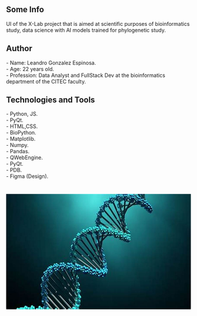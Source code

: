## Some Info
UI of the X-Lab project that is aimed at scientific purposes of bioinformatics study, data science with AI models trained for phylogenetic study.

<h2>Author</h2>
- Name: Leandro Gonzalez Espinosa. <br/>
- Age: 22 years old. <br/>
- Profession: Data Analyst and FullStack Dev at the bioinformatics department of the CITEC faculty. <br/>

<h2>Technologies and Tools</h2>
- Python, JS. <br/>
- PyQt. <br/>
- HTML,CSS. <br/>
- BioPython. <br/>
- Matplotlib. <br/>
- Numpy. <br/>
- Pandas. <br/>
- QWebEngine. <br/>
- PyQt. <br/>
- PDB. <br/>
- Figma (Design). <br/>

#
<img style="aspect-ratio:16/10;
            heght:600px" 
  src="./adn.jfif"></img>
